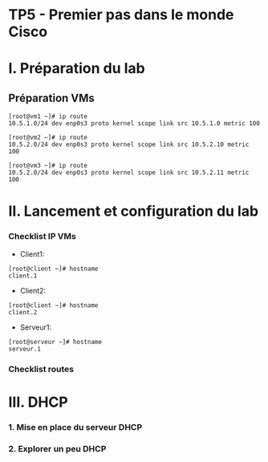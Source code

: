 # TP5 - Premier pas dans le monde Cisco

# I. Préparation du lab

## Préparation VMs
```
[root@vm1 ~]# ip route
10.5.1.0/24 dev enp0s3 proto kernel scope link src 10.5.1.0 metric 100
```
```
[root@vm2 ~]# ip route
10.5.2.0/24 dev enp0s3 proto kernel scope link src 10.5.2.10 metric 100
```
```
[root@vm3 ~]# ip route
10.5.2.0/24 dev enp0s3 proto kernel scope link src 10.5.2.11 metric 100

```
# II. Lancement et configuration du lab

### Checklist IP VMs

* Client1:
```
[root@client ~]# hostname
client.1
```
* Client2:
```
[root@client ~]# hostname
client.2
```
* Serveur1:
```
[root@serveur ~]# hostname
serveur.1
```

### Checklist routes



# III. DHCP

### 1. Mise en place du serveur DHCP

### 2. Explorer un peu DHCP
<!--stackedit_data:
eyJoaXN0b3J5IjpbMTA3MjU2NTg4MSw0NjA0MTk1NzAsLTYzNT
cwNDgyLDg3NDQ0NzQ4XX0=
-->